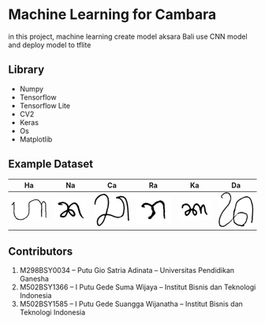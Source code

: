 # Machine Learning for Cambara
in this project, machine learning create model aksara Bali use CNN model and deploy model to tflite

## Library
- Numpy
- Tensorflow
- Tensorflow Lite
- CV2
- Keras
- Os
- Matplotlib

## Example Dataset
| Ha       | Na     | Ca       | Ra     | Ka       | Da     |
|--------------|-----------------|--------------|-----------------|--------------|-----------------|
| <img src="DatasetAksaraWianjana/Ha/ha_1.png" alt="Gambar 1" width="100"/> | <img src="DatasetAksaraWianjana/Na/imageds_0.jpg" alt="Gambar 1" width="100"/> | <img src="DatasetAksaraWianjana/Ca/ca_1.png" alt="Gambar 1" width="100"/> | <img src="DatasetAksaraWianjana/Ra/imageds_0.jpg" alt="Gambar 1" width="100"/> | <img src="DatasetAksaraWianjana/Ka/imageds_0.jpg" alt="Gambar 1" width="100"/> | <img src="DatasetAksaraWianjana/Da/da_10.png" alt="Gambar 1" width="100"/> |

## Contributors
1. M298BSY0034 – Putu Gio Satria Adinata – Universitas Pendidikan Ganesha
2. M502BSY1366 – I Putu Gede Suma Wijaya – Institut Bisnis dan Teknologi Indonesia
3. M502BSY1585 – I Putu Gede Suangga Wijanatha – Institut Bisnis dan Teknologi Indonesia
